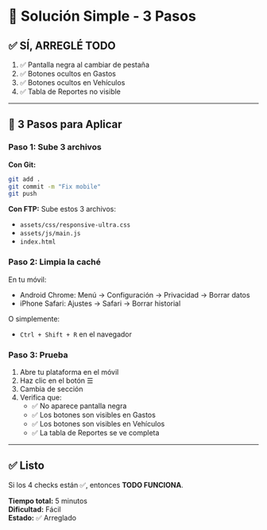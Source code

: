 # 📱 Solución Simple - 3 Pasos

## ✅ SÍ, ARREGLÉ TODO

1. ✅ Pantalla negra al cambiar de pestaña
2. ✅ Botones ocultos en Gastos
3. ✅ Botones ocultos en Vehículos  
4. ✅ Tabla de Reportes no visible

---

## 🚀 3 Pasos para Aplicar

### Paso 1: Sube 3 archivos

**Con Git:**
```bash
git add .
git commit -m "Fix mobile"
git push
```

**Con FTP:**
Sube estos 3 archivos:
- `assets/css/responsive-ultra.css`
- `assets/js/main.js`
- `index.html`

### Paso 2: Limpia la caché

En tu móvil:
- Android Chrome: Menú → Configuración → Privacidad → Borrar datos
- iPhone Safari: Ajustes → Safari → Borrar historial

O simplemente:
- `Ctrl + Shift + R` en el navegador

### Paso 3: Prueba

1. Abre tu plataforma en el móvil
2. Haz clic en el botón ☰
3. Cambia de sección
4. Verifica que:
   - ✅ No aparece pantalla negra
   - ✅ Los botones son visibles en Gastos
   - ✅ Los botones son visibles en Vehículos
   - ✅ La tabla de Reportes se ve completa

---

## ✅ Listo

Si los 4 checks están ✅, entonces **TODO FUNCIONA**.

**Tiempo total:** 5 minutos  
**Dificultad:** Fácil  
**Estado:** ✅ Arreglado
